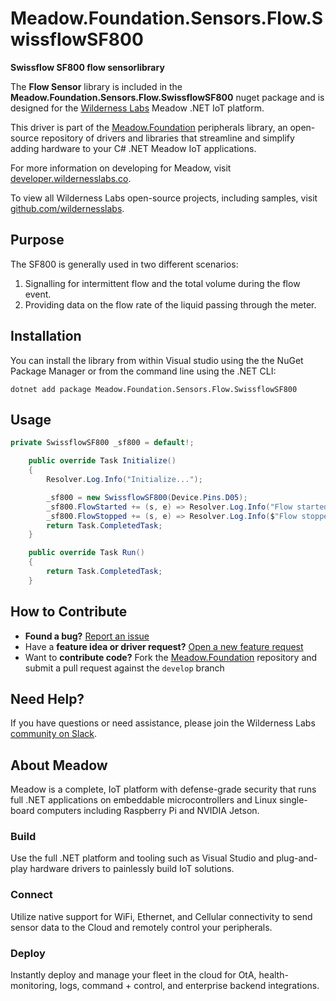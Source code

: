 # Meadow.Foundation.Sensors.Flow.SwissflowSF800

**Swissflow SF800 flow sensorlibrary**

The **Flow Sensor** library is included in the **Meadow.Foundation.Sensors.Flow.SwissflowSF800** nuget package and is designed for the [Wilderness Labs](www.wildernesslabs.co) Meadow .NET IoT platform.

This driver is part of the [Meadow.Foundation](https://developer.wildernesslabs.co/Meadow/Meadow.Foundation/) peripherals library, an open-source repository of drivers and libraries that streamline and simplify adding hardware to your C# .NET Meadow IoT applications.

For more information on developing for Meadow, visit [developer.wildernesslabs.co](http://developer.wildernesslabs.co/).

To view all Wilderness Labs open-source projects, including samples, visit [github.com/wildernesslabs](https://github.com/wildernesslabs/).

## Purpose

 The SF800 is generally used in two different scenarios:

 1. Signalling for intermittent flow and the total volume during the flow event.
 2. Providing data on the flow rate of the liquid passing through the meter.

## Installation

You can install the library from within Visual studio using the the NuGet Package Manager or from the command line using the .NET CLI:

`dotnet add package Meadow.Foundation.Sensors.Flow.SwissflowSF800`
## Usage

```csharp
private SwissflowSF800 _sf800 = default!;

    public override Task Initialize()
    {
        Resolver.Log.Info("Initialize...");

        _sf800 = new SwissflowSF800(Device.Pins.D05);
        _sf800.FlowStarted += (s, e) => Resolver.Log.Info("Flow started");
        _sf800.FlowStopped += (s, e) => Resolver.Log.Info($"Flow stopped: {e.Volume.Liters} Liters");
        return Task.CompletedTask;
    }

    public override Task Run()
    {
        return Task.CompletedTask;
    }

```
## How to Contribute

- **Found a bug?** [Report an issue](https://github.com/WildernessLabs/Meadow_Issues/issues)
- Have a **feature idea or driver request?** [Open a new feature request](https://github.com/WildernessLabs/Meadow_Issues/issues)
- Want to **contribute code?** Fork the [Meadow.Foundation](https://github.com/WildernessLabs/Meadow.Foundation) repository and submit a pull request against the `develop` branch


## Need Help?

If you have questions or need assistance, please join the Wilderness Labs [community on Slack](http://slackinvite.wildernesslabs.co/).
## About Meadow

Meadow is a complete, IoT platform with defense-grade security that runs full .NET applications on embeddable microcontrollers and Linux single-board computers including Raspberry Pi and NVIDIA Jetson.

### Build

Use the full .NET platform and tooling such as Visual Studio and plug-and-play hardware drivers to painlessly build IoT solutions.

### Connect

Utilize native support for WiFi, Ethernet, and Cellular connectivity to send sensor data to the Cloud and remotely control your peripherals.

### Deploy

Instantly deploy and manage your fleet in the cloud for OtA, health-monitoring, logs, command + control, and enterprise backend integrations.


